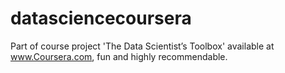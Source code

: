 # datasciencecoursera
Part of course project 'The Data Scientist’s Toolbox' available at www.Coursera.com, fun and highly recommendable.
